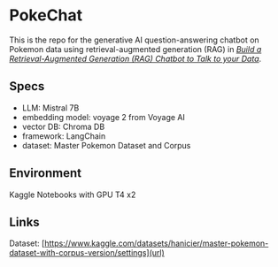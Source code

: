 # PokeChat
This is the repo for the generative AI question-answering chatbot on Pokemon data using retrieval-augmented generation (RAG) in 
[*Build a Retrieval-Augmented Generation (RAG) Chatbot to Talk to your Data*](https://medium.com/p/2beb2457851a/edit). 

## Specs
* LLM: Mistral 7B
* embedding model: voyage 2 from Voyage AI
* vector DB: Chroma DB
* framework: LangChain
* dataset: Master Pokemon Dataset and Corpus

## Environment
Kaggle Notebooks with GPU T4 x2

## Links
Dataset: [https://www.kaggle.com/datasets/hanicier/master-pokemon-dataset-with-corpus-version/settings](url)
